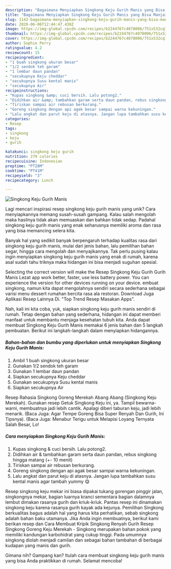 ```yaml
---
description: "Bagaimana Menyiapkan Singkong Keju Gurih Manis yang Bisa Manjain Lidah"
title: "Bagaimana Menyiapkan Singkong Keju Gurih Manis yang Bisa Manjain Lidah"
slug: 1142-bagaimana-menyiapkan-singkong-keju-gurih-manis-yang-bisa-manjain-lidah
date: 2020-06-06T12:44:47.438Z
image: https://img-global.cpcdn.com/recipes/b2244767c4078006/751x532cq70/singkong-keju-gurih-manis-foto-resep-utama.jpg
thumbnail: https://img-global.cpcdn.com/recipes/b2244767c4078006/751x532cq70/singkong-keju-gurih-manis-foto-resep-utama.jpg
cover: https://img-global.cpcdn.com/recipes/b2244767c4078006/751x532cq70/singkong-keju-gurih-manis-foto-resep-utama.jpg
author: Sophie Perry
ratingvalue: 4.2
reviewcount: 15
recipeingredient:
- "1 buah singkong ukuran besar"
- "1/2 sendok teh garam"
- "1 lembar daun pandan"
- "secukupnya Keju cheddar"
- "secukupnya Susu kental manis"
- "secukupnya Air"
recipeinstructions:
- "Kupas singkong &amp; cuci bersih. Lalu potong2."
- "Didihkan air &amp; tambahkan garam serta daun pandan, rebus singkong hingga matang (+- 10 menit)"
- "Tiriskan sampai air rebusan berkurang."
- "Goreng singkong dengan api agak besar sampai warna kekuningan."
- "Lalu angkat dan parut keju di atasnya. Jangan lupa tambahkan susu kental manis agar tambah yummy 😋"
categories:
- Resep
tags:
- singkong
- keju
- gurih

katakunci: singkong keju gurih 
nutrition: 279 calories
recipecuisine: Indonesian
preptime: "PT28M"
cooktime: "PT41M"
recipeyield: "3"
recipecategory: Lunch

---
```



![Singkong Keju Gurih Manis](https://img-global.cpcdn.com/recipes/b2244767c4078006/751x532cq70/singkong-keju-gurih-manis-foto-resep-utama.jpg)

Lagi mencari inspirasi resep singkong keju gurih manis yang unik? Cara menyiapkannya memang susah-susah gampang. Kalau salah mengolah maka hasilnya tidak akan memuaskan dan bahkan tidak sedap. Padahal singkong keju gurih manis yang enak seharusnya memiliki aroma dan rasa yang bisa memancing selera kita.

Banyak hal yang sedikit banyak berpengaruh terhadap kualitas rasa dari singkong keju gurih manis, mulai dari jenis bahan, lalu pemilihan bahan segar, hingga cara mengolah dan menyajikannya. Tak perlu pusing kalau ingin menyiapkan singkong keju gurih manis yang enak di rumah, karena asal sudah tahu triknya maka hidangan ini bisa menjadi suguhan spesial.

Selecting the correct version will make the Resep Singkong Keju Gurih Gurih Manis Lezat app work better, faster, use less battery power. You can experience the version for other devices running on your device. embuat singkong, namun kita dapat mengolahnya sendiri secara sederhana sebagai varisi menu dessert rumahan bercita rasa ala restoran. Download Juga Aplikasi Resep Lainnya Di. &#34;Top Trend Resep Masakan Apps&#34;.


Nah, kali ini kita coba, yuk, siapkan singkong keju gurih manis sendiri di rumah. Tetap dengan bahan yang sederhana, hidangan ini dapat memberi manfaat untuk membantu menjaga kesehatan tubuh kita. Anda dapat membuat Singkong Keju Gurih Manis memakai 6 jenis bahan dan 5 langkah pembuatan. Berikut ini langkah-langkah dalam menyiapkan hidangannya.

<!--inarticleads1-->

##### Bahan-bahan dan bumbu yang diperlukan untuk menyiapkan Singkong Keju Gurih Manis:

1. Ambil 1 buah singkong ukuran besar
1. Gunakan 1/2 sendok teh garam
1. Gunakan 1 lembar daun pandan
1. Siapkan secukupnya Keju cheddar
1. Gunakan secukupnya Susu kental manis
1. Siapkan secukupnya Air


Resep Rahasia Singkong Goreng Merekah Abang Abang (Singkong Keju Merekah). Gunakan resep Getuk Singkong Keju ini, ya. Tampil bewarna-warni, membuatnya jadi lebih cantik. Apalagi diberi taburan keju, jadi lebih menarik. (Baca Juga: Agar Tempe Goreng Bisa Super Renyah Dan Gurih, Ini Tipsnya). (Baca Juga: Menabur Terigu untuk Melapisi Loyang Ternyata Salah Besar, Lo! 

<!--inarticleads2-->

##### Cara menyiapkan Singkong Keju Gurih Manis:

1. Kupas singkong &amp; cuci bersih. Lalu potong2.
1. Didihkan air &amp; tambahkan garam serta daun pandan, rebus singkong hingga matang (+- 10 menit)
1. Tiriskan sampai air rebusan berkurang.
1. Goreng singkong dengan api agak besar sampai warna kekuningan.
1. Lalu angkat dan parut keju di atasnya. Jangan lupa tambahkan susu kental manis agar tambah yummy 😋


Resep singkong keju mekar ini biasa dipakai tukang gorengan pinggir jalan, singkongnya mekar, bagian luarnya kranci sementara bagian dalamnya lembut dimakan rasanya gurih dan kriuk-kriuk. Pantas resep ini dinamakan singkong keju karena rasanya gurih kayak ada kejunya. Pemilihan Singkong berkualitas bagus adalah hal yang harus kita perhatikan, sebab singkong adalah bahan baku utamanya. Jika Anda ingin membuatnya, berikut kami berikan resep dan Cara Membuat Kripik Singkong Renyah Gurih Resep Singkong Goreng Keju Merekah - Singkong merupakan bahan pokok yang memiliki kandungan karbohidrat yang cukup tinggi. Pada umumnya singkong diolah menjadi camilan dan sebagai bahan tambahan di berbagai kudapan yang manis dan gurih. 

Gimana nih? Gampang kan? Itulah cara membuat singkong keju gurih manis yang bisa Anda praktikkan di rumah. Selamat mencoba!
